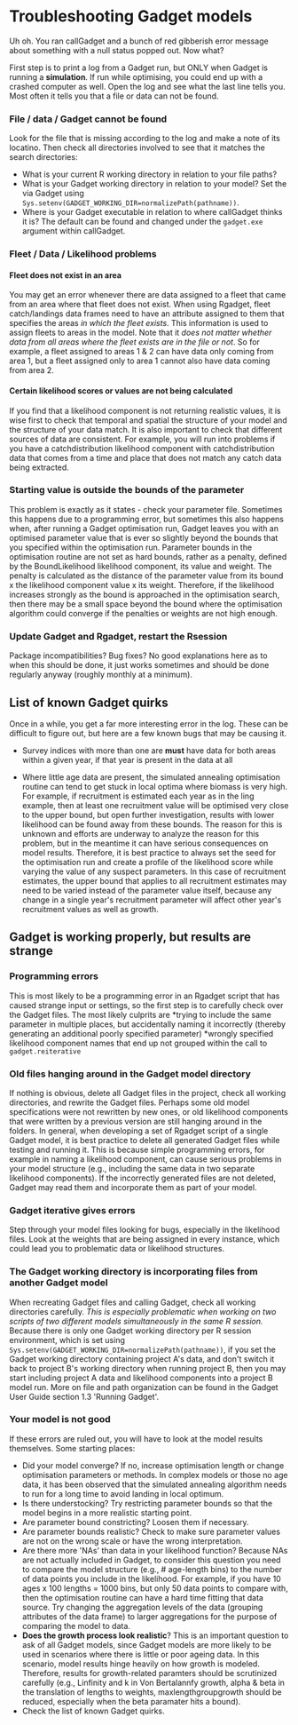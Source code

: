 

# Troubleshooting Gadget models

Uh oh. You ran callGadget and a bunch of red gibberish error message about 
something with a null status popped out. Now what?

First step is to print a log from a Gadget run, but ONLY when Gadget is running a **simulation**. If run while optimising, you could end up with a crashed computer as well. Open the log and see what the last line tells you. Most often it tells you that a file or data can not be found. 


### File / data / Gadget cannot be found

Look for the file that is missing according to the log and make a note of its locatino. Then check all directories involved to see that it matches the search directories:
* What is your current R working directory in relation to your file paths?
* What is your Gadget working directory in relation to your  model? Set the via Gadget using `Sys.setenv(GADGET_WORKING_DIR=normalizePath(pathname))`.
* Where is your Gadget executable in relation to where callGadget thinks it is? The default can be found and changed under the `gadget.exe` argument within callGadget.

### Fleet / Data / Likelihood problems

#### Fleet does not exist in an area

You may get an error whenever there are data assigned to a fleet that came from
an area where that fleet does not exist. When using Rgadget, fleet catch/landings data frames need to have an attribute assigned to them that specifies the areas *in which the fleet exists*. This information is used to assign fleets to areas in
the model. Note that it *does not matter whether data from all areas where the fleet exists are in the file or not*. So for example, a fleet assigned to areas 1
& 2 can have data only coming from area 1, but a fleet assigned only to area 1
cannot also have data coming from area 2. 

#### Certain likelihood scores or values are not being calculated

If you find that a likelihood component is not returning realistic values, it is wise first to check that temporal and spatial the structure of your model and the structure of your data match. It is also important to check that different sources of data are consistent. For example, you will run into problems if you have a catchdistribution likelihood component with catchdistribution data that comes from a time and place that does not match any catch data being extracted.

### Starting value is outside the bounds of the parameter

This problem is exactly as it states - check your parameter file. Sometimes this 
happens due to a programming error, but sometimes this also happens when, after running a Gadget optimisation run, Gadget leaves you with an optimised parameter value that is ever
so slightly beyond the bounds that you specified within the optimisation run. 
Parameter bounds in the optimisation routine are not set as hard bounds, rather as a penalty, defined by the BoundLikelihood likelihood component, its value and weight. The penalty is calculated as the distance of the parameter value from its bound x the likelihood component value x its weight. Therefore, if the likelihood increases strongly as the bound is approached in the optimisation search, then there may be a small space beyond the bound where the optimisation algorithm could converge if the penalties or weights are not high enough. 

###  Update Gadget and Rgadget, restart the Rsession

Package incompatibilities? Bug fixes? No good explanations here as to when this should be done, it just works sometimes and should be done regularly anyway (roughly monthly at a minimum).

## List of known Gadget quirks

Once in a while, you get a far more interesting error in the log. These can be 
difficult to figure out, but here are a few known bugs that may be causing it.

* Survey indices with more than one are **must** have data for both areas within a given year, if that year is present in the data at all

* Where little age data are present, the simulated annealing optimisation routine can tend to get stuck in local optima where biomass is very high. For example, if recruitment is estimated each year as in the ling example, then at least one recruitment value will be optimised very close to the upper bound, but open further investigation, results with lower likelihood can be found away from these bounds. The reason for this is unknown and efforts are underway to analyze the reason for this problem, but in the meantime it can have serious consequences on model results. Therefore, it is best practice to always set the seed for the optimisation run and create a profile of the likelihood score while varying the value of any suspect parameters. In this case of recruitment estimates, the upper bound that applies to all recruitment estimates may need to be varied instead of the parameter value itself, because any change in a single year's recruitment parameter will affect other year's recruitment values as well as growth.

## Gadget is working properly, but results are strange

### Programming errors
This is most likely to be a programming error in an Rgadget script that has caused strange input or
settings, so the first step is to carefully check over the Gadget files. The most likely culprits are
*trying to include the same parameter in multiple places, but accidentally naming it incorrectly (thereby generating an additional poorly specified parameter)
*wrongly specified likelihood component names that end up not grouped within the call to `gadget.reiterative`

### Old files hanging around in the Gadget model directory
If nothing is obvious, delete all Gadget files in the project, check all working directories, and rewrite the Gadget files. Perhaps some old model specifications were not rewritten by new ones, or old likelihood components that were written by a previous version are still hanging around in the folders. In general, when developing a set of Rgadget script of a single Gadget model, it is best practice to delete all
generated Gadget files while testing and running it. This is because simple programming errors, for 
example in naming a likelihood component, can cause serious problems in your model structure (e.g.,
including the same data in two separate likelihood components). If the incorrectly generated files 
are not deleted, Gadget may read them and incorporate them as part of your model. 

### Gadget iterative gives errors

Step through your model files looking for bugs, especially in the 
likelihood files. Look at the weights that are being assigned in every
instance, which could lead you to problematic data or likelihood structures.

### The Gadget working directory is incorporating files from another Gadget model
When recreating Gadget files and calling Gadget, check all working directories carefully. *This is especially problematic when working on two scripts of two different models simultaneously in the same R session.* Because there is only one Gadget working directory per R session environment, 
which is set using `Sys.setenv(GADGET_WORKING_DIR=normalizePath(pathname))`, if you set 
the Gadget working directory containing project A's data, and don't switch it back to project
B's working directory when running project B, then you may start including project A data 
and likelihood components into a project B model run. More on file and path organization can be found in the Gadget User Guide section 1.3 'Running Gadget'.

### Your model is not good
If these errors are ruled out, you will have to look at the model results themselves. Some starting 
places:
* Did your model converge? If no, increase optimisation length or change optimisation parameters or methods. In complex models or those no age data, it has been observed that the simulated annealing algorithm needs to run for a long time to avoid landing in local optimum.
* Is there understocking? Try restricting parameter bounds so that the model begins in a more realistic starting point.
* Are parameter bound constricting? Loosen them if necessary.
* Are parameter bounds realistic? Check to make sure parameter values are not on the wrong scale or have the wrong interpretation.
* Are there more 'NAs' than data in your likelihood function? Because NAs are not actually included in Gadget, to consider this question you need to compare the model structure (e.g., # age-length bins) to the number of data points you include in the likelihood. For example, if you have 10 ages x 100 lengths = 1000 bins, but only 50 data points to compare with, then the optimisation routine can have a hard time fitting that data source. Try changing the aggregation levels of the data (grouping attributes of the data frame) to larger aggregations for the purpose of comparing the model to data.
* **Does the growth process look realistic**? This is an important question to ask of all Gadget models, since Gadget models are more likely to be used in scenarios where there is little or poor ageing data. In this scenario, model results hinge heavily on how growth is modeled. Therefore, results for growth-related paramters should be scrutinized carefully (e.g., Linfinity and k in Von Bertalannfy growth, alpha & beta in the translation of lengths to weights, maxlengthgroupgrowth should be reduced, especially when the beta paramater hits a bound).
* Check the list of known Gadget quirks.
